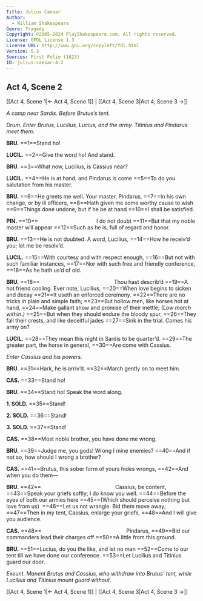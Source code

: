 ```yaml
---
Title: Julius Caesar
Author: 
  - William Shakespeare
Genre: Tragedy
Copyright: ©2005-2024 PlayShakespeare.com. All rights reserved.
License: GFDL License 1.3
License URL: http://www.gnu.org/copyleft/fdl.html
Version: 5.3
Sources: First Folio (1623)
ID: julius-caesar-4-2
---
```


## Act 4, Scene 2
[[Act 4, Scene 1|← Act 4, Scene 1]] | [[Act 4, Scene 3|Act 4, Scene 3 →]]

*A camp near Sardis. Before Brutus’s tent.*

*Drum. Enter Brutus, Lucilius, Lucius, and the army. Titinius and Pindarus meet them.*

**BRU.**
==1==Stand ho!

**LUCIL.**
==2==Give the word ho! And stand.

**BRU.**
==3==What now, Lucilius, is Cassius near?

**LUCIL.**
==4==He is at hand, and Pindarus is come
==5==To do you salutation from his master.

**BRU.**
==6==He greets me well. Your master, Pindarus,
==7==In his own change, or by ill officers,
==8==Hath given me some worthy cause to wish
==9==Things done undone; but if he be at hand
==10==I shall be satisfied.

**PIN.**
==10==           I do not doubt
==11==But that my noble master will appear
==12==Such as he is, full of regard and honor.

**BRU.**
==13==He is not doubted. A word, Lucilius,
==14==How he receiv’d you; let me be resolv’d.

**LUCIL.**
==15==With courtesy and with respect enough,
==16==But not with such familiar instances,
==17==Nor with such free and friendly conference,
==18==As he hath us’d of old.

**BRU.**
==18==              Thou hast describ’d
==19==A hot friend cooling. Ever note, Lucilius,
==20==When love begins to sicken and decay
==21==It useth an enforced ceremony.
==22==There are no tricks in plain and simple faith;
==23==But hollow men, like horses hot at hand,
==24==Make gallant show and promise of their mettle;
*(Low march within.)*
==25==But when they should endure the bloody spur,
==26==They fall their crests, and like deceitful jades
==27==Sink in the trial. Comes his army on?

**LUCIL.**
==28==They mean this night in Sardis to be quarter’d.
==29==The greater part, the horse in general,
==30==Are come with Cassius.

*Enter Cassius and his powers.*

**BRU.**
==31==Hark, he is arriv’d.
==32==March gently on to meet him.

**CAS.**
==33==Stand ho!

**BRU.**
==34==Stand ho! Speak the word along.

**1. SOLD.**
==35==Stand!

**2. SOLD.**
==36==Stand!

**3. SOLD.**
==37==Stand!

**CAS.**
==38==Most noble brother, you have done me wrong.

**BRU.**
==39==Judge me, you gods! Wrong I mine enemies?
==40==And if not so, how should I wrong a brother?

**CAS.**
==41==Brutus, this sober form of yours hides wrongs,
==42==And when you do them⁠—

**BRU.**
==42==              Cassius, be content,
==43==Speak your griefs softly; I do know you well.
==44==Before the eyes of both our armies here
==45==(Which should perceive nothing but love from us) 
==46==Let us not wrangle. Bid them move away;
==47==Then in my tent, Cassius, enlarge your griefs,
==48==And I will give you audience.

**CAS.**
==48==                Pindarus,
==49==Bid our commanders lead their charges off
==50==A little from this ground.

**BRU.**
==51==Lucius, do you the like, and let no man
==52==Come to our tent till we have done our conference.
==53==Let Lucilius and Titinius guard our door.

*Exeunt. Manent Brutus and Cassius, who withdraw into Brutus’ tent, while Lucilius and Titinius mount guard without.*

[[Act 4, Scene 1|← Act 4, Scene 1]] | [[Act 4, Scene 3|Act 4, Scene 3 →]]